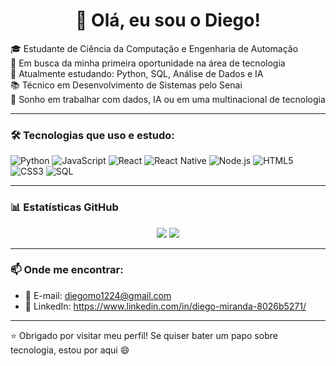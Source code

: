 <h1 align="center">👋 Olá, eu sou o Diego!</h1>

🎓 Estudante de Ciência da Computação e Engenharia de Automação  
💼 Em busca da minha primeira oportunidade na área de tecnologia  
🧠 Atualmente estudando: Python, SQL, Análise de Dados e IA  
📚 Técnico em Desenvolvimento de Sistemas pelo Senai  
🚀 Sonho em trabalhar com dados, IA ou em uma multinacional de tecnologia  

---

### 🛠️ Tecnologias que uso e estudo:
![Python](https://img.shields.io/badge/-Python-3776AB?style=flat&logo=python&logoColor=white)
![JavaScript](https://img.shields.io/badge/-JavaScript-F7DF1E?style=flat&logo=javascript&logoColor=black)
![React](https://img.shields.io/badge/-React-61DAFB?style=flat&logo=react&logoColor=black)
![React Native](https://img.shields.io/badge/-React_Native-61DAFB?style=flat&logo=react&logoColor=black)
![Node.js](https://img.shields.io/badge/-Node.js-339933?style=flat&logo=node.js&logoColor=white)
![HTML5](https://img.shields.io/badge/-HTML5-E34F26?style=flat&logo=html5&logoColor=white)
![CSS3](https://img.shields.io/badge/-CSS3-1572B6?style=flat&logo=css3&logoColor=white)
![SQL](https://img.shields.io/badge/-SQL-4479A1?style=flat&logo=mysql&logoColor=white)

---

### 📊 Estatísticas GitHub
<p align="center">
  <img src="https://github-readme-stats.vercel.app/api?username=Diego-M007&show_icons=true&theme=tokyonight" />
  <img src="https://github-readme-stats.vercel.app/api/top-langs/?username=Diego-M007&layout=compact&theme=tokyonight" />
</p>

---

### 📫 Onde me encontrar:
- 📧 E-mail: diegomo1224@gmail.com
- 💼 LinkedIn: https://www.linkedin.com/in/diego-miranda-8026b5271/

---

⭐ Obrigado por visitar meu perfil! Se quiser bater um papo sobre tecnologia, estou por aqui 😄
